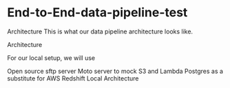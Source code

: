 # End-to-End-data-pipeline-test

Architecture
This is what our data pipeline architecture looks like.

Architecture

For our local setup, we will use

Open source sftp server
Moto server to mock S3 and Lambda
Postgres as a substitute for AWS Redshift
Local Architecture
